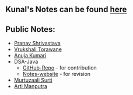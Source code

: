 ## Kunal's Notes can be found [here](https://github.com/kunal-kushwaha/DSA-Bootcamp-Java/tree/main/lectures)

## Public Notes:
- [Pranav Shrivastava](https://github.com/PranavShrivastava25/tech-community.git)
- [Vrukshali Torawane](https://github.com/Vrukshali-26/DSA)
- [Anuja Kumari](https://github.com/Anujakumari/DSA)
- DSA-Java
  - [GitHub-Repo](https://github.com/Utkarsh1504/DSA-Java) - for contribution
  - [Notes-website](https://utkarsh1504.github.io/DSA-Java/) - for revision
- [Murtuzaali Surti](https://github.com/murtuzaalisurti/DSA-notes)
- [Arti Manputra](https://github.com/artimanputra/DSA-Notes)
